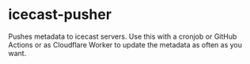 # icecast-pusher
Pushes metadata to icecast servers. Use this with a cronjob or GitHub Actions or as Cloudflare Worker to update the metadata as often as you want.
